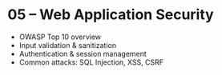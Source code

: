 # 05 – Web Application Security

- OWASP Top 10 overview  
- Input validation & sanitization  
- Authentication & session management  
- Common attacks: SQL Injection, XSS, CSRF  
